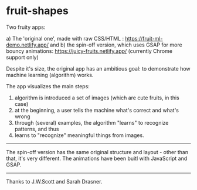 # fruit-shapes
Two fruity apps:

a) The 'original one', made with raw CSS/HTML : https://fruit-ml-demo.netlify.app/ and 
b) the spin-off version, which uses GSAP for more bouncy animations: https://juicy-fruits.netlify.app/ (currently Chrome support only)

Despite it's size, the original app has an ambitious goal: to demonstrate how machine learning (algorithm) works.

The app visualizes the main steps:
  1. algorithm is introduced a set of images (which are cute fruits, in this case)
  2. at the beginning, a user tells the machine what's correct and what's wrong
  3. through (several) examples, the algorithm "learns" to recognize patterns, and thus
  4. learns to "recognize" meaningful things from images.

- - - - - - - -

The spin-off version has the same original structure and layout - other than that, it's very different. The animations have been buitl with JavaScript and GSAP. 

- - - - - - - - 

Thanks to J.W.Scott and Sarah Drasner. 


